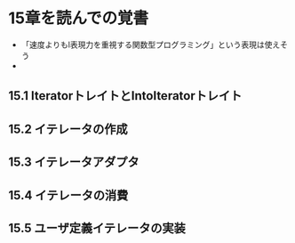 # 15章を読んでの覚書

- 「速度よりもl表現力を重視する関数型プログラミング」という表現は使えそう
- 



##  15.1 IteratorトレイトとIntoIteratorトレイト

##  15.2 イテレータの作成

##  15.3 イテレータアダプタ

##  15.4 イテレータの消費

##  15.5 ユーザ定義イテレータの実装
